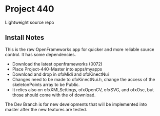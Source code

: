 Project 440
==================
Lightweight source repo



Install Notes
-------------------------------------------------

This is the raw OpenFrameworks app for quicker and more reliable source control.
It has some dependencies.

- Download the latest openframeworks (0072)
- Place Project-440-Master into apps/myapps
- Download and drop in ofxMidi and ofxKinectNui
- Changes need to be made to ofxKinectNui.h, change the access of the skeletonPoints array to be Public.
- It relies also on ofxXMLSettings, ofxOpenCV, ofxSVG, and ofxOsc, but those should come with the of download.


The Dev Branch is for new developments that will be implemented into master after the new features are tested.



